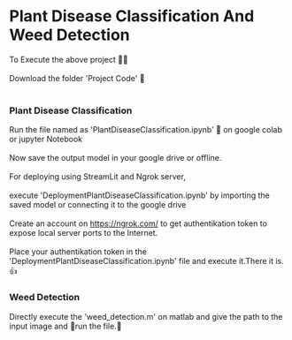 # Plant Disease Classification And Weed Detection 

To Execute the above project 	:technologist:
 <br /> 
 <br /> 
Download the folder 'Project Code' :open_file_folder:	
 <br /> 
 ### Plant Disease Classification
 Run the file named as 'PlantDiseaseClassification.ipynb' :running: on google colab or jupyter Notebook
 <br />
 <br /> 
 Now save the output model in your google drive or offline.
  <br />
   <br /> 
  For deploying using StreamLit and Ngrok server,
  <br />
   <br /> 
  execute 'DeploymentPlantDiseaseClassification.ipynb' by importing the saved model or connecting it to the google drive
   <br /> 
   <br /> 
   Create an account on https://ngrok.com/ to get authentikation token to expose local server ports to the Internet.
   <br /> 
   <br /> 
   Place your authentikation token in the 'DeploymentPlantDiseaseClassification.ipynb' file and execute it.There it is.:thumbsup:
   
### Weed Detection
Directly execute the 'weed_detection.m' on matlab and give the path to the input image and :running:run the file.:clap:
